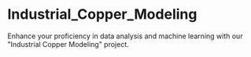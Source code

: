 # Industrial_Copper_Modeling
Enhance your proficiency in data analysis and machine learning with our "Industrial Copper Modeling" project. 
